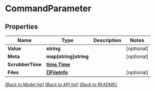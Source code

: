# CommandParameter

## Properties

Name | Type | Description | Notes
------------ | ------------- | ------------- | -------------
**Value** | **string** |  | [optional] 
**Meta** | **map[string]string** |  | [optional] 
**ScrubberTime** | [**time.Time**](time.Time.md) |  | 
**Files** | [**[]FileInfo**](FileInfo.md) |  | [optional] 

[[Back to Model list]](../README.md#documentation-for-models) [[Back to API list]](../README.md#documentation-for-api-endpoints) [[Back to README]](../README.md)


